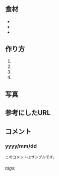 # <!--レシピ名-->

## 食材

* 
* 
* 

## 作り方

1. 
2. 
3. 
4. 

## 写真

<!--あれば-->

## 参考にしたURL

<!--あれば-->

## コメント

### yyyy/mm/dd

```
このコメントはサンプルです。
```

###### tags: <!--タグはバッククォート区切りで記載する。スペース区切りで複数追加可能-->
